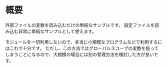 # 概要
外部ファイルの変数を読み込むだけの単純なサンプルです。
設定ファイルを読み込む非常に単純なサンプルとして使えます。

モジュールを一切利用しないので、本当に小規模なプログラムなどで利用するにはこれで十分です。
ただし、この方法ではグローバルスコープの変数を扱ってしまうことになるので、大規模の場合には別の管理方法を検討した方が良いです。
